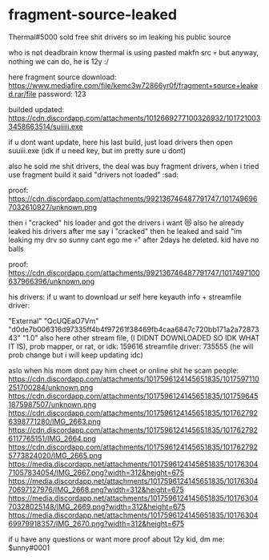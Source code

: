 # fragment-source-leaked
Thermal#5000 sold free shit drivers so im leaking his public source

who is not deadbrain know thermal is using pasted makfn src 💀 but anyway, nothing we can do, he is 12y :/

here fragment source download: https://www.mediafire.com/file/kemc3w72866yr0f/fragment+source+leaked.rar/file password: 123

builded updated: https://cdn.discordapp.com/attachments/1012669277100326932/1017210033458663514/suiiiii.exe

if u dont want update, here his last build, just load drivers then open suuiii.exe (idk if u need key, but im pretty sure u dont)

also he sold me shit drivers, the deal was buy fragment drivers, when i tried use fragment build it said "drivers not loaded" :sad:

proof: https://cdn.discordapp.com/attachments/992136746487791747/1017496967032610927/unknown.png

then i "cracked" his loader and got the drivers i want 😻
also he already leaked his drivers after me say i "cracked" then he leaked and said "im leaking my drv so sunny cant ego me 💀" after 2days he deleted. kid have no balls

proof: https://cdn.discordapp.com/attachments/992136746487791747/1017497100637966396/unknown.png

his drivers:
if u want to download ur self here keyauth info + streamfile driver:

"External"
"QcUQEaO7Vm"
"d0de7b006316d97335ff4b4f97261f38469fb4caa6847c720bb171a2a7287343"
"1.0"
also here other stream file, (I DIDNT DOWNLOADED SO IDK WHAT IT IS), prob mapper, or rat, or idk: 159616
streamfile driver: 735555 (he will prob change but i will keep updating idc)

aslo when his mom dont pay him cheet or online shit he scam people:
https://cdn.discordapp.com/attachments/1017596124145651835/1017597110251700284/unknown.png
https://cdn.discordapp.com/attachments/1017596124145651835/1017596451875987507/unknown.png
https://cdn.discordapp.com/attachments/1017596124145651835/1017627926398771280/IMG_2663.png
https://cdn.discordapp.com/attachments/1017596124145651835/1017627926117765151/IMG_2664.png
https://cdn.discordapp.com/attachments/1017596124145651835/1017627925773824020/IMG_2665.png
https://media.discordapp.net/attachments/1017596124145651835/1017630471057834054/IMG_2667.png?width=312&height=675
https://media.discordapp.net/attachments/1017596124145651835/1017630470697127976/IMG_2668.png?width=312&height=675
https://media.discordapp.net/attachments/1017596124145651835/1017630470328025148/IMG_2669.png?width=312&height=675
https://media.discordapp.net/attachments/1017596124145651835/1017630469979918357/IMG_2670.png?width=312&height=675

if u have any questions or want more proof about 12y kid, dm me: $unny#0001
